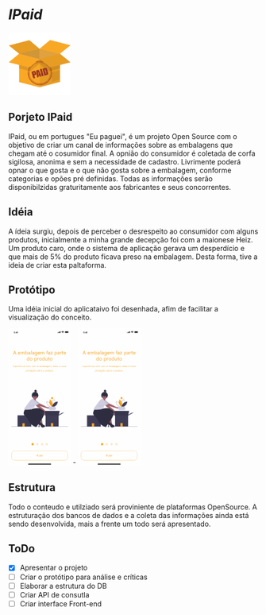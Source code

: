 #  _IPaid_ 


<img src="./src/img/icons/IPaid/Android/drawable-ldpi/0.0.0.Icons.png" width="25%">

## Porjeto IPaid
IPaid, ou em portugues "Eu paguei", é um projeto Open Source com o objetivo de criar um canal de informações sobre as embalagens que chegam até o cosumidor final.
A opnião do consumidor é coletada de corfa sigilosa, anonima e sem a necessidade de cadastro.
Livrimente poderá opnar o que gosta e o que não gosta sobre a embalagem, conforme categorias e opões pré definidas.
Todas as informações serão disponibilzidas graturitamente aos fabricantes e seus concorrentes.

## Idéia
A ídeia surgiu, depois de perceber o desrespeito ao consumidor com alguns produtos, inicialmente a minha grande decepção foi com a maionese Heiz. Um produto caro, onde o sistema de aplicação gerava um desperdício e que mais de 5% do produto ficava preso na embalagem. Desta forma, tive a ideia de criar esta paltaforma.

## Protótipo
Uma idéia inicial do aplicataivo foi desenhada, afim de facilitar a visualização do conceito.

<img src="./docs/imgs/Ipaid.gif" width="25%"> - <img src="./docs/imgs/Ipaid_help.gif" width="25%">

## Estrutura
Todo o conteudo e utilziado será proviniente de plataformas OpenSource.
A estruturação dos bancos de dados e a coleta das informações ainda está sendo desenvolvida, mais a frente um todo será apresentado.

## ToDo
- [x] Apresentar o projeto
- [ ] Criar o protótipo para análise e críticas
- [ ] Elaborar a estrutura do DB
- [ ] Criar API de consutla
- [ ] Criar interface Front-end